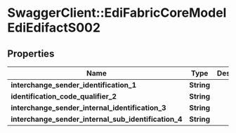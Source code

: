 # SwaggerClient::EdiFabricCoreModelEdiEdifactS002

## Properties
Name | Type | Description | Notes
------------ | ------------- | ------------- | -------------
**interchange_sender_identification_1** | **String** |  | [optional] 
**identification_code_qualifier_2** | **String** |  | [optional] 
**interchange_sender_internal_identification_3** | **String** |  | [optional] 
**interchange_sender_internal_sub_identification_4** | **String** |  | [optional] 


